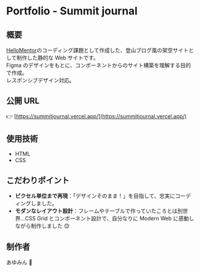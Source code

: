 # Portfolio - Summit journal

## 概要

[HelloMentor](https://hellomentor.jp/)のコーディング課題として作成した、登山ブログ風の架空サイトとして制作した静的な Web サイトです。  
Figma のデザインをもとに、コンポーネントからのサイト構築を理解する目的で作成。  
レスポンシブデザイン対応。

## 公開 URL

👉 [https://summitjournal.vercel.app/](https://summitjournal.vercel.app/)

## 使用技術

- HTML
- CSS

## こだわりポイント

- **ピクセル単位まで再現**：「デザインそのまま！」を目指して、忠実にコーディングしました。
- **モダンなレイアウト設計**：フレームやテーブルで作っていたころとは別世界…CSS Grid とコンポーネント設計で、自分なりに Modern Web に感動しながら制作しました 😊

## 制作者

あゆみん 🌻
